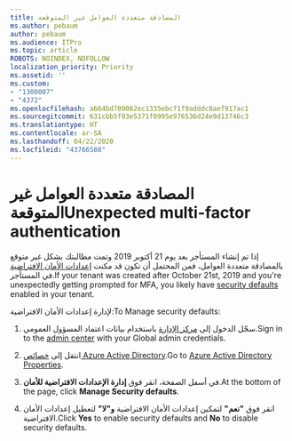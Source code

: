 ```yaml
---
title: المصادقة متعددة العوامل غير المتوقعة
ms.author: pebaum
author: pebaum
ms.audience: ITPro
ms.topic: article
ROBOTS: NOINDEX, NOFOLLOW
localization_priority: Priority
ms.assetid: ''
ms.custom:
- "1300007"
- "4372"
ms.openlocfilehash: a664bd709062ec1335ebcf1f9adddc8aef917ac1
ms.sourcegitcommit: 631cbb5f03e5371f0995e976536d24e9d13746c3
ms.translationtype: HT
ms.contentlocale: ar-SA
ms.lasthandoff: 04/22/2020
ms.locfileid: "43766588"
---
```

# <a name="unexpected-multi-factor-authentication"></a><span data-ttu-id="d8246-102">المصادقة متعددة العوامل غير المتوقعة</span><span class="sxs-lookup"><span data-stu-id="d8246-102">Unexpected multi-factor authentication</span></span>

<span data-ttu-id="d8246-103">إذا تم إنشاء المستأجر بعد يوم 21 أكتوبر 2019 وتمت مطالبتك بشكل غير متوقع بالمصادقة متعددة العوامل، فمن المحتمل أن تكون قد مكنت [إعدادات الأمان الافتراضية](https://aka.ms/securitydefaults) في المستأجر.</span><span class="sxs-lookup"><span data-stu-id="d8246-103">If your tenant was created after October 21st, 2019 and you're unexpectedly getting prompted for MFA, you likely have [security defaults](https://aka.ms/securitydefaults) enabled in your tenant.</span></span> 

<span data-ttu-id="d8246-104">لإدارة إعدادات الأمان الافتراضية:</span><span class="sxs-lookup"><span data-stu-id="d8246-104">To Manage security defaults:</span></span>

1. <span data-ttu-id="d8246-105">سجّل الدخول إلى [مركز الإدارة](https://go.microsoft.com/fwlink/p/?linkid=834822) باستخدام بيانات اعتماد المسؤول العمومي.</span><span class="sxs-lookup"><span data-stu-id="d8246-105">Sign in to the [admin center](https://go.microsoft.com/fwlink/p/?linkid=834822) with your Global admin credentials.</span></span>

2. <span data-ttu-id="d8246-106">انتقل إلى [خصائص Azure Active Directory](https://portal.azure.com/#blade/Microsoft_AAD_IAM/ActiveDirectoryMenuBlade/Properties).</span><span class="sxs-lookup"><span data-stu-id="d8246-106">Go to [Azure Active Directory Properties](https://portal.azure.com/#blade/Microsoft_AAD_IAM/ActiveDirectoryMenuBlade/Properties).</span></span>

3. <span data-ttu-id="d8246-107">في أسفل الصفحة، انقر فوق **إدارة الإعدادات الافتراضية للأمان**.</span><span class="sxs-lookup"><span data-stu-id="d8246-107">At the bottom of the page, click **Manage Security defaults**.</span></span>

4. <span data-ttu-id="d8246-108">انقر فوق **"نعم"** لتمكين إعدادات الأمان الافتراضية **و"لا"** لتعطيل إعدادات الأمان الافتراضية.</span><span class="sxs-lookup"><span data-stu-id="d8246-108">Click **Yes** to enable security defaults and **No** to disable security defaults.</span></span>
